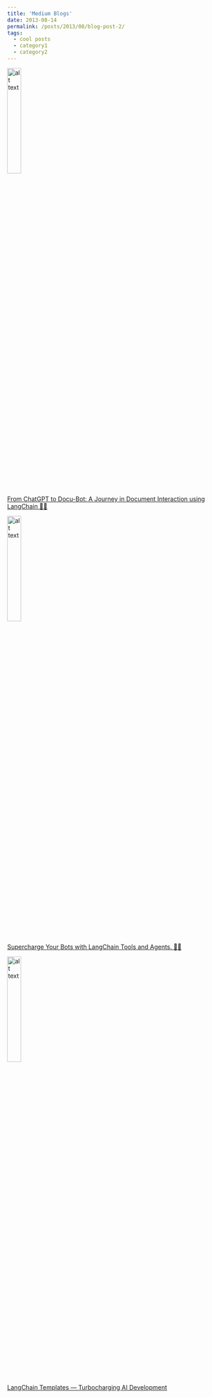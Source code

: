 ```yaml
---
title: 'Medium Blogs'
date: 2013-08-14
permalink: /posts/2013/08/blog-post-2/
tags:
  - cool posts
  - category1
  - category2
---
```


<img src="docubot.png" alt="alt text" style="width:25%;" />

[From ChatGPT to Docu-Bot: A Journey in Document Interaction using LangChain 🔗🦜](https://medium.com/nerd-for-tech/from-chatgpt-to-docu-bot-a-journey-in-document-interaction-using-langchain-f5445753152f)


<img src="supercharge.png" alt="alt text" style="width:25%;" />

[Supercharge Your Bots with LangChain Tools and Agents. 🦜🤖](https://medium.com/nerd-for-tech/supercharge-your-bots-with-langchain-tools-and-agents-1b306d244c58)


<img src="turbocharge.png" alt="alt text" style="width:25%;" />

[LangChain Templates — Turbocharging AI Development](https://medium.com/nerd-for-tech/langchain-templates-turbocharging-ai-development-3317d68d2468)